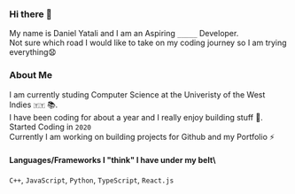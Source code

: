 ### Hi there 👋
My name is Daniel Yatali and I am an Aspiring `_____` Developer.\
Not sure which road I would like to take on my coding journey so I am trying everything😧

### About Me
I am currently studing Computer Science at the Univeristy of the West Indies `🇹🇹` 📚.\
I have been coding for about a year and I really enjoy building stuff 🌱.\
Started Coding in `2020`\
Currently I am working on building projects for Github and my Portfolio ⚡

#### Languages/Frameworks I "think" I have under my belt\
 `C++`,  `JavaScript`, `Python`, `TypeScript`, `React.js`

<!--
**DanielYatali/DanielYatali** is a ✨ _special_ ✨ repository because its `README.md` (this file) appears on your GitHub profile.

Here are some ideas to get you started:

- 🔭 I’m currently working on ...
- 🌱 I’m currently learning ...
- 👯 I’m looking to collaborate on ...
- 🤔 I’m looking for help with ...
- 💬 Ask me about ...
- 📫 How to reach me: ...
- 😄 Pronouns: ...
- ⚡ Fun fact: ...
-->
